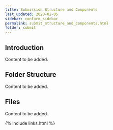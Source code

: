 ```yaml
---
title: Submission Structure and Components
last_updated: 2020-02-05
sidebar: conform_sidebar
permalink: submit_structure_and_components.html
folder: submit
---
```


## Introduction

<font class='toBeAdded'>Content to be added.</font>

## Folder Structure

<font class='toBeAdded'>Content to be added.</font>

## Files

<font class='toBeAdded'>Content to be added.</font>

{% include links.html %}
